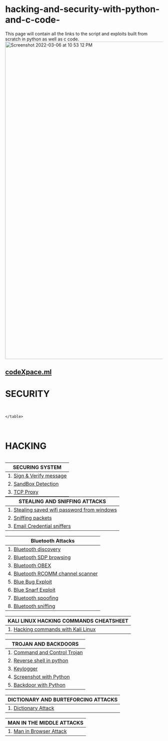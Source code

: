 # hacking-and-security-with-python-and-c-code-
This page will contain all the links to the script and exploits built from scratch in python as well as c code.
<img width="1015" alt="Screenshot 2022-03-06 at 10 53 12 PM" src="https://user-images.githubusercontent.com/52217313/171239356-57bce9eb-b1ea-44cf-a1bb-43424cf4277f.png">
## <a href="https://www.codexpace.ml">codeXpace.ml</a>
   <h1>SECURITY</h1></br>
    <table  style="margin: 0px auto;">
        <thead>
            <tr>
                <th>SECURING SYSTEM</th>
            </tr>
        </thead>
        <tbody>
            <tr>
                <td>1. <a href='https://www.codexpace.ml/2021/10/signverify.html'>Sign & Verify message</a></td>
            </tr>
            <tr >
                <td>2. <a href='https://www.codexpace.ml/2022/02/sandbox-detection.html'>SandBox Detection</a></td>
            </tr>
            <tr >
                <td>3. <a href='https://www.codexpace.ml/2022/03/tcp-proxy.html'>TCP Proxy</a></td>
            </tr>

        
    </table>

</br>
    <h1>HACKING</h1></br>
<!--################################## STEALING AND SNIFFING SECTION ################################## -->

<table  style="margin: 0px auto;">
    <thead>
        <tr>
            <th>STEALING AND SNIFFING ATTACKS</th>
        </tr>
    </thead>
    <tbody>
        <tr>
            <td>1. <a href="https://www.codexpace.ml/2022/06/stealing-wifi-passwords-with-python.html">Stealing saved wifi password from windows</a></td>
        </tr>
        <tr >
            <td>2. <a href="https://www.codexpace.ml/2022/04/sniffer-with-no-filter.html">Sniffing packets</a></td>
        </tr>
        <tr >
            <td>3. <a href="https://www.codexpace.ml/2022/04/sniffer-for-email-credentials.html">Email Credential sniffers </a></td>
        </tr>

    
</table>


</br>

<!--################################## BLUETOOTH SECTION ################################## -->
<table style="margin: 0px auto;">
    <thead>
        <tr>
            <th>Bluetooth Attacks</th>
        </tr>
    </thead>
    <tbody>
        <tr>
            <td>1. <a href="https://www.codexpace.ml/2022/07/bluetooth-scanner-with-python.html">Bluetooth discovery</a></td>
        </tr>
        <tr >
            <td>2. <a href="https://www.codexpace.ml/2022/07/sdpservice-discovery-protocol-browser.html">Bluetooth SDP browsing</a></td>
        </tr>
        <tr >
            <td>3. <a href="https://www.codexpace.ml/2022/07/obex-object-exchange.html">Bluetooth OBEX</a></td>
        </tr>
        <tr >
            <td>4. <a href="https://www.codexpace.ml/2022/07/rcomm-channel-scanner.html">Bluetooth RCOMM channel scanner</a></td>
        </tr>
        <tr >
            <td>5. <a href="https://www.codexpace.ml/2022/07/blue-bug-exploit.html">Blue Bug Exploit</a></td>
        </tr>
        <tr >
            <td>6. <a href="https://www.codexpace.ml/2022/07/blue-snarf-exploit.html">Blue Snarf Exploit</a></td>
        </tr>
        <tr >
            <td>7. <a href="https://www.codexpace.ml/2022/07/bluetooth-spoofing.html">Bluetooth spoofing</a></td>
        </tr>
      	<tr >
            <td>8. <a href="https://www.codexpace.ml/2022/07/bluetooth-sniffing.html">Bluetooth sniffing</a></td>
        </tr>
  
</table>

</br>


<!--################################## CHEATSHEET KALI LINUX SECTION ################################## -->

<table style="margin: 0px auto;">
    <thead>
        <tr>
            <th>KALI LINUX HACKING COMMANDS CHEATSHEET</th>
        </tr>
    </thead>
    <tbody>
        <tr>
            <td>1. <a href="https://www.codexpace.ml/2022/02/hacking-with-kali-cheatsheet.html">Hacking commands with Kali Linux </a></td>
        </tr>
  
</table>

</br>
<!--################################## BACKDOOR AND TROJANS SECTION ################################## -->

<table  style="margin: 0px auto;">
    <thead>
        <tr>
            <th>TROJAN AND BACKDOORS</th>
        </tr>
    </thead>
    <tbody>
        <tr>
            <td>1. <a href='https://www.codexpace.ml/2021/11/command-control-trojan-with-python.html'>Command and Control Trojan</a></td>
        </tr>
        <tr>
            <td>2. <a href="https://www.codexpace.ml/2022/06/revershell-with-python.html">Reverse shell in python</a></td>
        </tr>
        <tr>
            <td>3. <a href='https://www.codexpace.ml/2021/11/python-keylogger.html'>Keylogger</a></td>
        </tr>
        <tr>
            <td>4. <a href='https://www.codexpace.ml/2022/01/screenshot-with-python.html'>Screenshot with Python</a></td>
        </tr>
        <tr>
            <td>5. <a href='https://www.codexpace.ml/2022/06/revershell-with-python.html'>Backdoor with Python</a></td>
        </tr>

    
</table>
</br>

<!--################################## DICTIONARY AND BRUTEFORCING SECTION ################################## -->

<table  style="margin: 0px auto;">
    <thead>
        <tr>
            <th>DICTIONARY AND BURTEFORCING ATTACKS</th>
        </tr>
    </thead>
    <tbody>
        <tr>
            <td>1. <a href="https://www.codexpace.ml/2022/03/dictionary-attacks.html">Dictionary Attack</a></td>
        </tr>
    
</table>

</br>

<!--################################## MAN IN THE MIDDLE SECTION ################################## -->

<table  style="margin: 0px auto;">
    <thead>
        <tr>
            <th>MAN IN THE MIDDLE ATTACKS</th>
        </tr>
    </thead>
    <tbody>
        <tr>
            <td>1. <a href="https://www.codexpace.ml/2022/03/man-in-browser.html">Man in Browser Attack</a></td>
        </tr>
  
</table>
</br>
</body>


</html> 








